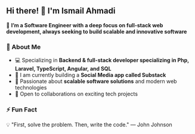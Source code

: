 ## Hi there! 👋 I'm Ismail Ahmadi  

🚀 **I’m a Software Engineer with a deep focus on full-stack web development, always seeking to build scalable and innovative software**  

### 🔹 About Me  
- 💻 Specializing in **Backend & full-stack developer specializing in Php, Laravel, TypeScript, Angular, and SQL**  
- 📱 I am currently building a **Social Media app called Substack**  
- 🌱 Passionate about **scalable software solutions** and modern web technologies  
- 🤝 Open to collaborations on exciting tech projects

### ⚡ Fun Fact  
💡 "First, solve the problem. Then, write the code." — John Johnson  
